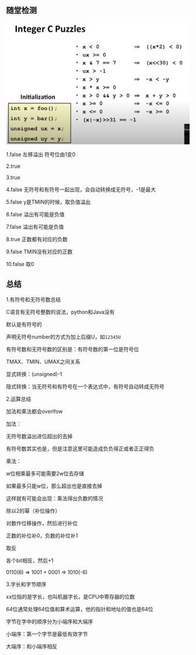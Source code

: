 ## 随堂检测

![image-20230102133519999](image/image-20230102133519999.png)

1.false 左移溢出 符号位由1变0

2.true

3.true

4.false 无符号和有符号一起出现，会自动转换成无符号，-1是最大

5.false y是TMIN的时候，取负值溢出

6.false 溢出有可能是负值

7.false 溢出有可能是负值

8.true 正数都有对应的负数

9.false  TMIN没有对应的正数

10.false 取0

## 总结

1.有符号和无符号数总结

C语言有无符号整数的说法，python和Java没有

默认是有符号的

声明无符号number的方式为加上后缀U，如`12345U`

有符号数和无符号数的区别是：有符号数的第一位是符号位

TMAX、TMIN、UMAX之间关系

显式转换：(unsigned)-1

隐式转换：当无符号和有符号在一个表达式中，有符号自动转成无符号

2.运算总结

加法和乘法都会overlfow

加法：

无符号数溢出进位超出的去掉

有符号数其实也是，但是注意这里可能造成负负得正或者正正得负

乘法：

w位相乘最多可能需要2w位去存储

如果最多只能w位，那么超出也是直接去掉

这样就有可能会出现：乘法得出负数的情况

除以2的幂（补位操作）

对数作位移操作，然后进行补位

正数的补位补0，负数的补位补1

取反

各个bit相反，然后+1

0110(6) ⇒ 1001 + 0001 ⇒ 1010(-6)

3.字长和字节顺序

xx位指的是字长，也叫机器字长，是CPU中寄存器的位数

64位通常处理64位值和算术运算，他的指针和地址的值也是64位

字节在字中的顺序分为小端序和大端序

小端序：第一个字节是最低有效字节

大端序：和小端序相反